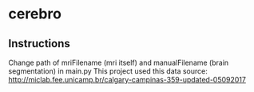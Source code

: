 # cerebro
## Instructions
Change path of mriFilename (mri itself) and manualFilename (brain segmentation) in main.py
This project used this data source:
http://miclab.fee.unicamp.br/calgary-campinas-359-updated-05092017
